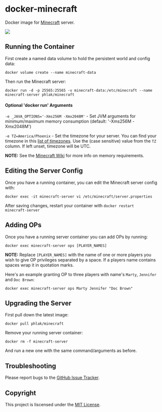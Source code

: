 docker-minecraft
================

Docker image for [Minecraft](https://minecraft.net/) server.

[![](https://images.microbadger.com/badges/image/phlak/minecraft.svg)](http://microbadger.com/#/images/phlak/minecraft "Get your own image badge on microbadger.com")

Running the Container
---------------------

First create a named data volume to hold the persistent world and config data:

    docker volume create --name minecraft-data

Then run the Minecraft server:

    docker run -d -p 25565:25565 -v minecraft-data:/etc/minecraft --name minecraft-server phlak/minecraft

#### Optional 'docker run' Arguments

`-e _JAVA_OPTIONS='-Xms256M -Xmx2048M'` - Set JVM arguments for minimum/maximum memory consumption
                                          (default: '-Xms256M -Xmx2048M')

`-e TZ=America/Phoenix` - Set the timezone for your server. You can find your timezone in this
                          [list of timezones](https://goo.gl/uy1J6q). Use the (case sensitive)
                          value from the `TZ` column. If left unset, timezone will be UTC.

**NOTE:** See the [Minecraft Wiki](http://minecraft.gamepedia.com/Server/Requirements) for more info
on memory requirements.

Editing the Server Config
-------------------------

Once you have a running container, you can edit the Minecraft server config with:

    docker exec -it minecraft-server vi /etc/minecraft/server.properties

After saving changes, restart your container with `docker restart minecraft-server`

Adding OPs
----------

Once you have a running server container you can add OPs by running:

    docker exec minecraft-server ops [PLAYER_NAMES]

**NOTE:** Replace `[PLAYER_NAMES]` with the name of one or more players you wish to give OP
privileges separated by a space. If a players name contains spaces wrap it in quotation marks.

Here's an example granting OP to three players with name's `Marty`, `Jennifer` and  `Doc Brown`:

    docker exec minecraft-server ops Marty Jennifer "Doc Brown"

Upgrading the Server
--------------------

First pull down the latest image:

    docker pull phlak/minecraft

Remove your running server container:

    docker rm -f minecraft-server

And run a new one with the same command/arguments as before.

Troubleshooting
---------------

Please report bugs to the [GitHub Issue Tracker](https://github.com/PHLAK/docker-minecraft/issues).

Copyright
---------

This project is liscensed under the [MIT License](https://github.com/PHLAK/docker-minecraft/blob/master/LICENSE).
